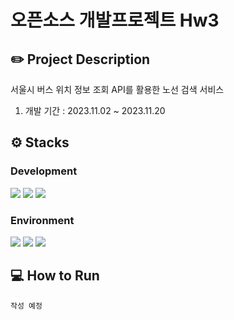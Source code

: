 # 오픈소스 개발프로젝트 Hw3

## ✏️ Project Description

서울시 버스 위치 정보 조회 API를 활용한 노선 검색 서비스

1. 개발 기간 : 2023.11.02 ~ 2023.11.20

## ⚙️ Stacks

### Development

<img src="https://img.shields.io/badge/SpringBoot-6DB33F?style=for-the-badge&logo=SpringBoot&logoColor=white"> <img src="https://img.shields.io/badge/Gradle-02303A?style=for-the-badge&logo=Gradle&logoColor=white"> <img src="https://img.shields.io/badge/Thymeleaf-005F0F?style=for-the-badge&logo=Thymeleaf&logoColor=white">

### Environment

<img src="https://img.shields.io/badge/github-181717?style=for-the-badge&logo=github&logoColor=white"> <img src="https://img.shields.io/badge/git-F05032?style=for-the-badge&logo=git&logoColor=white"> <img src="https://img.shields.io/badge/IntelliJ%20IDEA-000000?style=for-the-badge&logo=intellijidea&logoColor=white">

## 💻 How to Run

```
작성 예정
```
